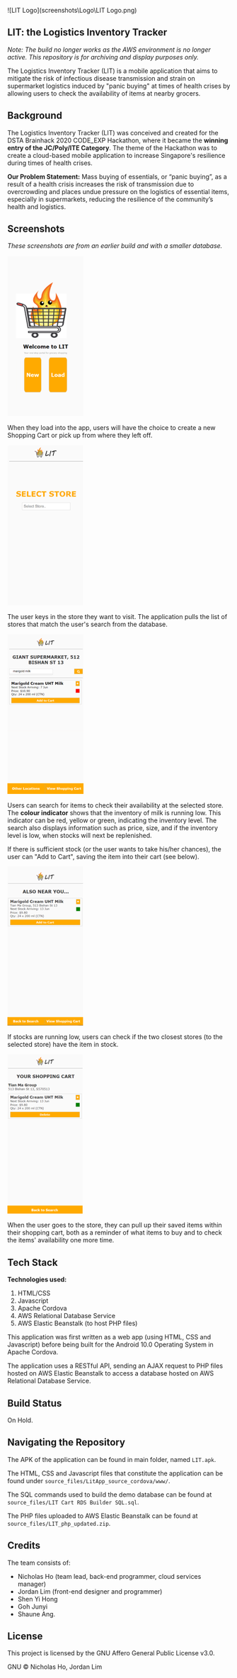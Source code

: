 ![LIT Logo](screenshots\Logo\LIT Logo.png)

## LIT: the Logistics Inventory Tracker

*Note: The build no longer works as the AWS environment is no longer active. This repository is for archiving and display purposes only.*

The Logistics Inventory Tracker (LIT) is a mobile application that aims to mitigate the risk of infectious disease transmission and strain on supermarket logistics induced by "panic buying" at times of health crises by allowing users to check the availability of items at nearby grocers.

## Background
The Logistics Inventory Tracker (LIT) was conceived and created for the DSTA Brainhack 2020 CODE_EXP Hackathon, where it became the **winning entry of the JC/Poly/ITE Category**. The theme of the Hackathon was to create a cloud-based mobile application to increase Singapore's resilience during times of health crises.

**Our Problem Statement:** Mass buying of essentials, or “panic buying”, as a result of a health crisis increases the risk of transmission due to overcrowding and places undue pressure on the logistics of essential items, especially in supermarkets, reducing the resilience of the community’s health and logistics.

## Screenshots
*These screenshots are from an earlier build and with a smaller database.*



<img src="screenshots/Home_Page.png" alt="Home Page" style="zoom:67%;" />

When they load into the app, users will have the choice to create a new Shopping Cart or pick up from where they left off.

<img src="screenshots/Store_Select.png" alt="Store Select" style="zoom: 67%;" />

The user keys in the store they want to visit. The application pulls the list of stores that match the user's search from the database.



![Item Select](screenshots/Item_Select.png)

Users can search for items to check their availability at the selected store. The **colour indicator** shows that the inventory of milk is running low. This indicator can be red, yellow or green, indicating the inventory level. The search also displays information such as price, size, and if the inventory level is low, when stocks will next be replenished.

If there is sufficient stock (or the user wants to take his/her chances), the user can "Add to Cart", saving the item into their cart (see below).



![Near You](screenshots/Near_You.png)

If stocks are running low, users can check if the two closest stores (to the selected store) have the item in stock.



![Shopping Cart](screenshots/Shopping_Cart.png)

When the user goes to the store, they can pull up their saved items within their shopping cart, both as a reminder of what items to buy and to check the items' availability one more time.

## Tech Stack
**Technologies used:**

1. HTML/CSS
2. Javascript
3. Apache Cordova
4. AWS Relational Database Service
5. AWS Elastic Beanstalk (to host PHP files)

This application was first written as a web app (using HTML, CSS and Javascript) before being built for the Android 10.0 Operating System in Apache Cordova.

The application uses a RESTful API, sending an AJAX request to PHP files hosted on AWS Elastic Beanstalk to access a database hosted on AWS Relational Database Service.

## Build Status

On Hold.

## Navigating the Repository
The APK of the application can be found in main folder, named `LIT.apk`.

The HTML, CSS and Javascript files that constitute the application can be found under `source_files/LitApp_source_cordova/www/`.

The SQL commands used to build the demo database can be found at `source_files/LIT Cart RDS Builder SQL.sql`.

The PHP files uploaded to AWS Elastic Beanstalk can be found at `source_files/LIT_php_updated.zip`.

## Credits
The team consists of:

- Nicholas Ho (team lead, back-end programmer, cloud services manager)
- Jordan Lim (front-end designer and programmer)
- Shen Yi Hong
- Goh Junyi
- Shaune Ang.

## License
This project is licensed by the GNU Affero General Public License v3.0.

GNU © Nicholas Ho, Jordan Lim